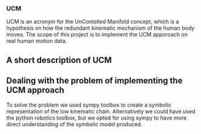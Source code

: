 ### UCM
UCM is an acronym for the UnContolled Manifold concept, which is a hypothesis on how the redundant kinematic mechanism of the human body moves.
The scope of this project is to implement the UCM apporoach on real human motion data.
## A short description of UCM
## Dealing with the problem of implementing the UCM approach
To solve the problem we used sympy toolbox to create a symbolic representation of the low kinematic chain. Alternatively we could have used the python robotics toolbox,
but we opted for using sympy to have more direct understanding of the symbolic model produced.
